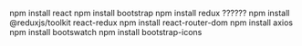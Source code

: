 npm install react
npm install bootstrap
npm install redux ??????
npm install @reduxjs/toolkit react-redux
npm install react-router-dom
npm install axios
npm install bootswatch
npm install bootstrap-icons
